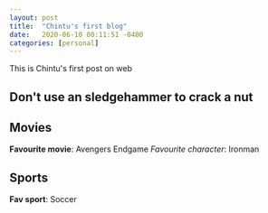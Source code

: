 ```yaml
---
layout: post
title:  "Chintu's first blog"
date:   2020-06-10 00:11:51 -0400
categories: [personal]
---
```



This is Chintu's first post on web

<!--more-->
## **Don't use an sledgehammer to crack a nut**

## Movies
**Favourite movie**: Avengers Endgame
_Favourite character_: Ironman

## Sports
**Fav sport**: Soccer
